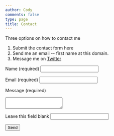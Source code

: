 ```yaml
---
author: Cody
comments: false
type: page
title: Contact
---
```


Three options on how to contact me

  1. Submit the contact form here
  2. Send me an email -- first name at this domain.
  3. Message me on [Twitter](http://twitter.com/codywilbourn)

<form class="black-80" name="contact" method="POST" netlify-honeypot="missing" netlify>
  <label for="name" class="f6 b db mb2">Name <span class="normal black-60">(required)</span></label>
  <input id="name" name="name" class="input-reset ba b--black-20 pa2 mb2 db w-100" type="text" required />

  <label for="email" class="f6 b db mb2">Email <span class="normal black-60">(required)</span></label>
  <input id="email" name="email" class="input-reset ba b--black-20 pa2 mb2 db w-100" type="email" required />

  <label for="message" class="f6 b db mb2">Message <span class="normal black-60">(required)</span></label>
  <textarea id="message" name="message" class="input-reset ba b--black-20 pa2 mb2 db w-100" required> </textarea>

  <p class="dn">
    <label>Leave this field blank <input name="missing" /></label>
  </p>
  <div data-netlify-recaptcha></div>
  <p>
    <button type="submit" class="button-reset">Send</button>
  </p>
</form>
